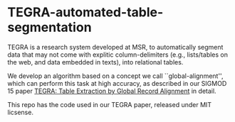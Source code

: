 # TEGRA-automated-table-segmentation


TEGRA is a research system developed at MSR, to automatically segment data that may not come with explitic column-delimiters (e.g., lists/tables on the web, and data embedded in texts), into relational tables. 

We develop an algorithm based on a concept we call ``global-alignment'', which can perform this task at high accuracy, as described in our SIGMOD 15 paper [TEGRA: Table Extraction by Global Record Alignment](https://dl.acm.org/doi/abs/10.1145/2723372.2723725) in detail.

This repo has the code used in our TEGRA paper, released under MIT licsense.
